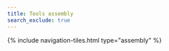 ```yaml
---
title: Tools assembly
search_exclude: true
---
```


{% include navigation-tiles.html type="assembly" %}
